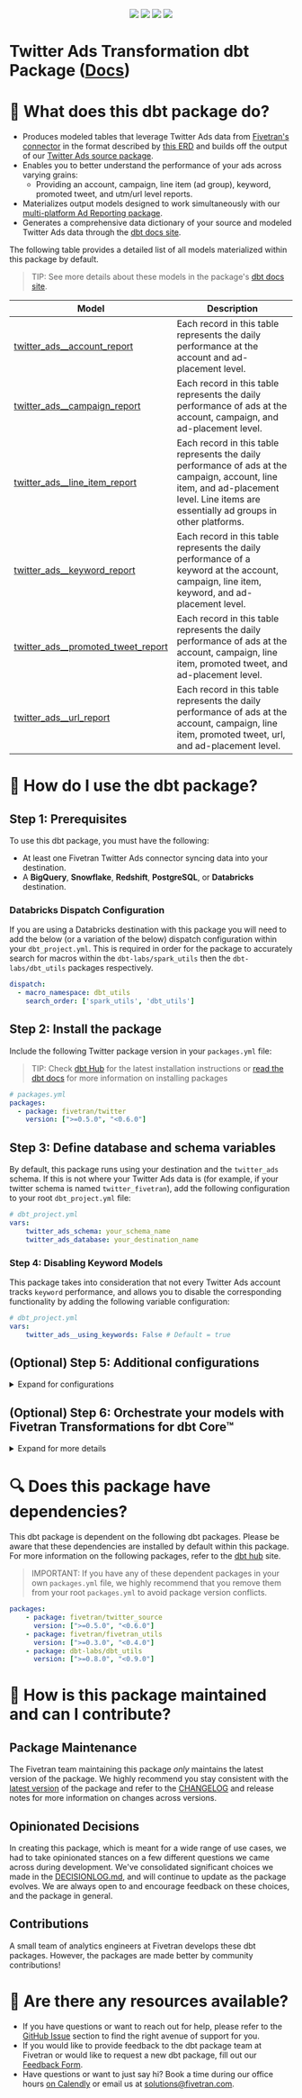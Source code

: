 <p align="center">
    <a alt="License"
        href="https://github.com/fivetran/dbt_twitter/blob/main/LICENSE">
        <img src="https://img.shields.io/badge/License-Apache%202.0-blue.svg" /></a>
    <a alt="dbt-core">
        <img src="https://img.shields.io/badge/dbt_Core™_version->=1.0.0_<2.0.0-orange.svg" /></a>
    <a alt="Maintained?">
        <img src="https://img.shields.io/badge/Maintained%3F-yes-green.svg" /></a>
    <a alt="PRs">
        <img src="https://img.shields.io/badge/Contributions-welcome-blueviolet" /></a>
</p>

# Twitter Ads Transformation dbt Package ([Docs](https://fivetran.github.io/dbt_twitter/))
# 📣 What does this dbt package do?
- Produces modeled tables that leverage Twitter Ads data from [Fivetran's connector](https://fivetran.com/docs/applications/twitter-ads) in the format described by [this ERD](https://fivetran.com/docs/applications/twitter-ads#schemainformation) and builds off the output of our [Twitter Ads source package](https://github.com/fivetran/dbt_twitter_source).
- Enables you to better understand the performance of your ads across varying grains:
  - Providing an account, campaign, line item (ad group), keyword, promoted tweet, and utm/url level reports.
- Materializes output models designed to work simultaneously with our [multi-platform Ad Reporting package](https://github.com/fivetran/dbt_ad_reporting).
- Generates a comprehensive data dictionary of your source and modeled Twitter Ads data through the [dbt docs site](https://fivetran.github.io/dbt_twitter/).

The following table provides a detailed list of all models materialized within this package by default. 
> TIP: See more details about these models in the package's [dbt docs site](https://fivetran.github.io/dbt_twitter/#!/overview?g_v=1&g_e=seeds).

| **Model**                | **Description**                                                                                                                                |
| ------------------------ | ---------------------------------------------------------------------------------------------------------------------------------------------- |
| [twitter_ads__account_report](https://fivetran.github.io/dbt_twitter/#!/model/model.twitter.twitter_ads__account_report)             | Each record in this table represents the daily performance at the account and ad-placement level. |
| [twitter_ads__campaign_report](https://fivetran.github.io/dbt_twitter/#!/model/model.twitter.twitter_ads__campaign_report)            | Each record in this table represents the daily performance of ads at the account, campaign, and ad-placement level. |
| [twitter_ads__line_item_report](https://fivetran.github.io/dbt_twitter/#!/model/model.twitter.twitter_ads__line_item_report)            | Each record in this table represents the daily performance of ads at the campaign, account, line item, and ad-placement level. Line items are essentially ad groups in other platforms. |
| [twitter_ads__keyword_report](https://fivetran.github.io/dbt_twitter/#!/model/model.twitter.twitter_ads__keyword_report)            | Each record in this table represents the daily performance of a keyword at the account, campaign, line item, keyword, and ad-placement level. |
| [twitter_ads__promoted_tweet_report](https://fivetran.github.io/dbt_twitter/#!/model/model.twitter.twitter_ads__pin_promotion_report)            | Each record in this table represents the daily performance of ads at the account, campaign, line item, promoted tweet, and ad-placement level. |
| [twitter_ads__url_report](https://fivetran.github.io/dbt_twitter/#!/model/model.twitter.twitter_ads__url_report)            |Each record in this table represents the daily performance of ads at the account, campaign, line item, promoted tweet, url, and ad-placement level. |                                                     |

# 🎯 How do I use the dbt package?
## Step 1: Prerequisites
To use this dbt package, you must have the following:
- At least one Fivetran Twitter Ads connector syncing data into your destination. 
- A **BigQuery**, **Snowflake**, **Redshift**, **PostgreSQL**, or **Databricks** destination.

### Databricks Dispatch Configuration
If you are using a Databricks destination with this package you will need to add the below (or a variation of the below) dispatch configuration within your `dbt_project.yml`. This is required in order for the package to accurately search for macros within the `dbt-labs/spark_utils` then the `dbt-labs/dbt_utils` packages respectively.
```yml
dispatch:
  - macro_namespace: dbt_utils
    search_order: ['spark_utils', 'dbt_utils']
```

## Step 2: Install the package
Include the following Twitter package version in your `packages.yml` file:
> TIP: Check [dbt Hub](https://hub.getdbt.com/) for the latest installation instructions or [read the dbt docs](https://docs.getdbt.com/docs/package-management) for more information on installing packages

```yml
# packages.yml
packages:
  - package: fivetran/twitter
    version: [">=0.5.0", "<0.6.0"]
```

## Step 3: Define database and schema variables
By default, this package runs using your destination and the `twitter_ads` schema. If this is not where your Twitter Ads data is (for example, if your twitter schema is named `twitter_fivetran`), add the following configuration to your root `dbt_project.yml` file:

```yml
# dbt_project.yml
vars:
    twitter_ads_schema: your_schema_name
    twitter_ads_database: your_destination_name 
```

### Step 4: Disabling Keyword Models
This package takes into consideration that not every Twitter Ads account tracks `keyword` performance, and allows you to disable the corresponding functionality by adding the following variable configuration:
```yml
# dbt_project.yml
vars:
    twitter_ads__using_keywords: False # Default = true
```

## (Optional) Step 5: Additional configurations
<details><summary>Expand for configurations</summary>

### Passing Through Additional Metrics
By default, this package will select `clicks`, `impressions`, and `cost` from the source reporting tables to store into the staging models. If you would like to pass through additional metrics to the staging models, add the below configurations to your `dbt_project.yml` file. These variables allow for the pass-through fields to be aliased (`alias`) if desired, but not required. Use the below format for declaring the respective pass-through variables:

>**Note** Please ensure you exercised due diligence when adding metrics to these models. The metrics added by default (taps, impressions, and spend) have been vetted by the Fivetran team maintaining this package for accuracy. There are metrics included within the source reports, for example metric averages, which may be inaccurately represented at the grain for reports created in this package. You will want to ensure whichever metrics you pass through are indeed appropriate to aggregate at the respective reporting levels provided in this package.

```yml
# dbt_project.yml
vars:
    twitter_ads__campaign_report_passthrough_metrics: 
        - name: "new_custom_field"
          alias: "custom_field"
    twitter_ads__line_item_report_passthrough_metrics: 
        - name: "unique_int_field"
          alias: "field_id"
    twitter_ads__line_item_keywords_report_passthrough_metrics: 
        - name: "that_field"
    twitter_ads__promoted_tweet_report_passthrough_metrics: 
        - name: "that_field"
```
### Changing the Build Schema
By default this package will build the Twitter Ads staging models within a schema titled (<target_schema> + `_twitter_ads_source`) and the Twitter Ads final models with a schema titled (<target_schema> + `_twitter_ads`) in your target database. If this is not where you would like your modeled Twitter Ads data to be written to, add the following configuration to your `dbt_project.yml` file:

```yml
# dbt_project.yml
models:
  twitter_ads:
    +schema: my_new_schema_name # leave blank for just the target_schema
  twitter_ads_source:
    +schema: my_new_schema_name # leave blank for just the target_schema
```

### Change the source table references
If an individual source table has a different name than the package expects, add the table name as it appears in your destination to the respective variable:
> IMPORTANT: See this project's [`dbt_project.yml`](https://github.com/fivetran/dbt_twitter_source/blob/main/dbt_project.yml) variable declarations to see the expected names.
    
```yml
# dbt_project.yml
vars:
    twitter_ads_<default_source_table_name>_identifier: your_table_name 
```

</details>

## (Optional) Step 6: Orchestrate your models with Fivetran Transformations for dbt Core™
<details><summary>Expand for more details</summary>

Fivetran offers the ability for you to orchestrate your dbt project through [Fivetran Transformations for dbt Core™](https://fivetran.com/docs/transformations/dbt). Learn how to set up your project for orchestration through Fivetran in our [Transformations for dbt Core™ setup guides](https://fivetran.com/docs/transformations/dbt#setupguide).

</details>

# 🔍 Does this package have dependencies?
This dbt package is dependent on the following dbt packages. Please be aware that these dependencies are installed by default within this package. For more information on the following packages, refer to the [dbt hub](https://hub.getdbt.com/) site.
> IMPORTANT: If you have any of these dependent packages in your own `packages.yml` file, we highly recommend that you remove them from your root `packages.yml` to avoid package version conflicts.

```yml
packages:
    - package: fivetran/twitter_source
      version: [">=0.5.0", "<0.6.0"]
    - package: fivetran/fivetran_utils
      version: [">=0.3.0", "<0.4.0"]
    - package: dbt-labs/dbt_utils
      version: [">=0.8.0", "<0.9.0"]
```

# 🙌 How is this package maintained and can I contribute?
## Package Maintenance
The Fivetran team maintaining this package _only_ maintains the latest version of the package. We highly recommend you stay consistent with the [latest version](https://hub.getdbt.com/fivetran/twitter/latest/) of the package and refer to the [CHANGELOG](https://github.com/fivetran/dbt_twitter/blob/main/CHANGELOG.md) and release notes for more information on changes across versions.

## Opinionated Decisions
In creating this package, which is meant for a wide range of use cases, we had to take opinionated stances on a few different questions we came across during development. We've consolidated significant choices we made in the [DECISIONLOG.md](https://github.com/fivetran/dbt_twitter/blob/main/DECISIONLOG.md), and will continue to update as the package evolves. We are always open to and encourage feedback on these choices, and the package in general.

## Contributions
A small team of analytics engineers at Fivetran develops these dbt packages. However, the packages are made better by community contributions!

# 🏪 Are there any resources available?
- If you have questions or want to reach out for help, please refer to the [GitHub Issue](https://github.com/fivetran/dbt_twitter/issues/new/choose) section to find the right avenue of support for you.
- If you would like to provide feedback to the dbt package team at Fivetran or would like to request a new dbt package, fill out our [Feedback Form](https://www.surveymonkey.com/r/DQ7K7WW).
- Have questions or want to just say hi? Book a time during our office hours [on Calendly](https://calendly.com/fivetran-solutions-team/fivetran-solutions-team-office-hours) or email us at solutions@fivetran.com.